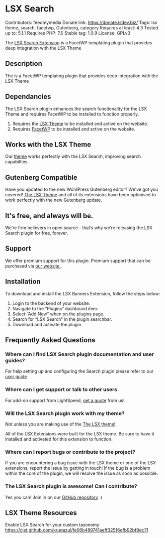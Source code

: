 # LSX Search
Contributors: feedmymedia
Donate link: https://donate.lsdev.biz/
Tags: lsx theme, search, facetwp, Gutenberg, category
Requires at least: 4.3
Tested up to: 5.1.1
Requires PHP: 7.0
Stable tag: 1.0.9
License: GPLv3

The [LSX Search Extension](https://lsx.lsdev.biz/extensions/lsx-search/) is a FacetWP templating plugin that provides deep integration with the LSX Theme

## Description

The is a FacetWP templating plugin that provides deep integration with the LSX Theme

## Dependancies

The LSX Search plugin enhances the search functionality for the LSX Theme and requires FacetWP to be installed to function properly.

1. Requires the [LSX Theme](https://lsx.lsdev.biz/) to be installed and active on the website.
2. Requires [FacetWP](https://facetwp.com/) to be installed and active on the website.

## Works with the LSX Theme
Our [theme](https://lsx.lsdev.biz/) works perfectly with the LSX Search, improving search capabilties.

## Gutenberg Compatible
Have you updated to the new WordPress Gutenberg editor? We've got you covered! [The LSX Theme](https://lsx.lsdev.biz/) and all of its extensions have been optimised to work perfectly with the new Gutenberg update. 

## It's free, and always will be.
We’re firm believers in open source - that’s why we’re releasing the LSX Search plugin for free, forever.

## Support
We offer premium support for this plugin. Premium support that can be purchased via [our website.](https://www.lsdev.biz/services/support/).

## Installation
To download and install the LSX Banners Extension, follow the steps below:

1. Login to the backend of your website.
2. Navigate to the “Plugins” dashboard item.
3. Select “Add New” when on the plugins page.
4. Search for “LSX Search” in the plugin searchbar.
5. Download and activate the plugin.

## Frequently Asked Questions
### Where can I find LSX Search plugin documentation and user guides?
For help setting up and configuring the Search plugin please refer to our [user guide](https://www.lsdev.biz/documentation/lsx/search-extension/)

### Where can I get support or talk to other users
For add-on support from LightSpeed, [get a quote](https://www.lsdev.biz/contact-us/) from us!

### Will the LSX Search plugin work with my theme?
Not unless you are making use of the [The LSX theme!](https://lsx.lsdev.biz/) 

All of the LSX Extensions were built for the LSX theme. Be sure to have it installed and activated for this extension to function. 

### Where can I report bugs or contribute to the project?
If you are encountering a bug issue with the LSX theme or one of the LSX extensions, report the issue by getting in touch! If the bug is a problem within the core of the plugin, we will resolve the issue as soon as possible. 

### The LSX Search plugin is awesome! Can I contribute?
Yes you can! Join in on our [GitHub repository](https://github.com/lightspeeddevelopment/lsx-search) :)

## LSX Theme Resources

Enable LSX Search for your custom taxonomy
https://gist.github.com/krugazul/fe06b489741aeff32516efb92bf9ec7f
